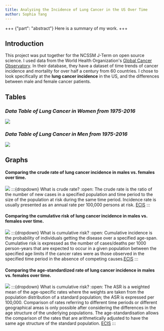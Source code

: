 ```yaml
---
title: Analyzing the Incidence of Lung Cancer in the US Over Time
author: Sophia Tang
---
```


+++ {"part": "abstract"}
Here is a summary of my work.
+++

## Introduction
This project was put together for the NCSSM J-Term on open source science. I used data from the World Health Organization's [Global Cancer Observatory](https://gco.iarc.fr/). In their database, they have a dataset of time trends of cancer incidence and mortality for over half a century from 60 countries. I chose to look specifically at the **lung cancer incidence** in the US, and the differences between male and female cancer patients. 

## Tables
### *Data Table of Lung Cancer in Women from 1975-2016*
![](#femalescruderate)
### *Data Table of Lung Cancer in Men from 1975-2016*
![](#malescr)

## Graphs
#### Comparing the crude rate of lung cancer incidence in males vs. females over time.
![](#crchart)
:::{dropdown} What is crude rate?
:open:
The crude rate is the ratio of the number of new cases in a specified population and time period to the size of the population at risk during the same time period. Incidence rate is usually presented as an annual rate per 100,000 persons at risk. [ECIS](https://ecis.jrc.ec.europa.eu/info/glossary.html) 
:::

#### Comparing the cumulative risk of lung cancer incidence in males vs. females over time.
![](#cumulativerisk)
:::{dropdown} What is cumulative risk?
:open:
Cumulative incidence is the probability of individuals getting the disease over a specified age-span. Cumulative risk is expressed as the number of cases/deaths per 1000 person-years that are expected to occur in a given population between the specified age limits if the cancer rates were as those observed in the specified time period in the absence of competing causes.[ECIS](https://ecis.jrc.ec.europa.eu/info/glossary.html)
:::

#### Comparing the age-standardized rate of lung cancer incidence in males vs. females over time.
![](#asr)
:::{dropdown} What is cumulative risk?
:open:
The ASR is a weighted mean of the age-specific rates where the weights are taken from the population distribution of a standard population; the ASR is expressed per 100,000. Comparison of rates referring to different time periods or different geographical areas is only possible after considering the differences in the age structure of the underlying populations. The age-standardisation allows the comparison of the rates that are arithmetically adjusted to have the same age structure of the standard population. [ECIS](https://ecis.jrc.ec.europa.eu/info/glossary.html)
:::
